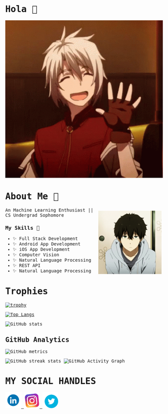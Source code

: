 <samp>

# Hola 👋

![AltText](Assets/anime-boy.gif)

# About Me 💬

<img height="200" width="200" alt="GIF" align="right" src="Assets/hyouka-anime.gif" style="padding: 10px"/>

An Machine Learning Enthusiast || CS Undergrad Sophomore

### My Skills 💬

- ✨ Full Stack Development <br/>
- ✨ Android App Development <br/>
- ✨ iOS App Development <br/>
- ✨ Computer Vision <br/>
- ✨ Natural Language Processing <br/>
- ✨ REST API <br/>
- ✨ Natural Language Processing <br/>

# Trophies

[![trophy](https://github-profile-trophy.vercel.app/?username=anshumalivfx)](https://github.com/ryo-ma/github-profile-trophy)<br>

[![Top Langs](https://github-readme-stats.vercel.app/api/top-langs/?username=anshumalivfx&hide=javascript,html,css,jupyter%20notebook,makefile&theme=dracula&langs_count=100)](https://github.com/anshumalivfx/)

![GitHub stats](https://github-readme-stats.vercel.app/api?username=anshumalivfx&show_icons=true&count_private=true&theme=dracula)

## GitHub Analytics

![GitHub metrics](https://metrics.lecoq.io/anshumalivfx)

![GitHub streak stats](https://github-readme-streak-stats.herokuapp.com/?user=anshumalivfx)
![GitHub Activity Graph](https://activity-graph.herokuapp.com/graph?username=anshumalivfx)

# MY SOCIAL HANDLES

<a href="https://www.linkedin.com/in/anshumalikarna/">  
<img src="Assets/ln.gif" style="height: 50px">
</a>
<a href="https://www.instagram.com/anshumalii">
<img src="Assets/insta-instagram.gif" style="height: 50px">
</a> 
<a href="https://www.twitter.com/anshumaIi">
<img src="Assets/twitter-bird.gif" style="height: 50px">
<a>
</samp>

